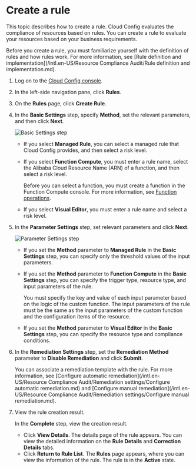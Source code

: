 # Create a rule

This topic describes how to create a rule. Cloud Config evaluates the compliance of resources based on rules. You can create a rule to evaluate your resources based on your business requirements.

Before you create a rule, you must familiarize yourself with the definition of rules and how rules work. For more information, see [Rule definition and implementation](/intl.en-US/Resource Compliance Audit/Rule definition and implementation.md).

1.  Log on to the [Cloud Config console](https://config.console.aliyun.com).

2.  In the left-side navigation pane, click **Rules**.

3.  On the **Rules** page, click **Create Rule**.

4.  In the **Basic Settings** step, specify **Method**, set the relevant parameters, and then click **Next**.

    ![Basic Settings step](https://static-aliyun-doc.oss-accelerate.aliyuncs.com/assets/img/en-US/9741333061/p86601.png)

    -   If you select **Managed Rule**, you can select a managed rule that Cloud Config provides, and then select a risk level.
    -   If you select **Function Compute**, you must enter a rule name, select the Alibaba Cloud Resource Name \(ARN\) of a function, and then select a risk level.

        Before you can select a function, you must create a function in the Function Compute console. For more information, see [Function operations](https://www.alibabacloud.com/help/doc-detail/52077.htm).

    -   If you select **Visual Editor**, you must enter a rule name and select a risk level.
5.  In the **Parameter Settings** step, set relevant parameters and click **Next**.

    ![Parameter Settings step](https://static-aliyun-doc.oss-accelerate.aliyuncs.com/assets/img/en-US/9741333061/p86602.png)

    -   If you set the **Method** parameter to **Managed Rule** in the **Basic Settings** step, you can specify only the threshold values of the input parameters.
    -   If you set the **Method** parameter to **Function Compute** in the **Basic Settings** step, you can specify the trigger type, resource type, and input parameters of the rule.

        You must specify the key and value of each input parameter based on the logic of the custom function. The input parameters of the rule must be the same as the input parameters of the custom function and the configuration items of the resource.

    -   If you set the **Method** parameter to **Visual Editor** in the **Basic Settings** step, you can specify the resource type and compliance conditions.
6.  In the **Remediation Settings** step, set the **Remediation Method** parameter to **Disable Remediation** and click **Submit**.

    You can associate a remediation template with the rule. For more information, see [Configure automatic remediation](/intl.en-US/Resource Compliance Audit/Remediation settings/Configure automatic remediation.md) and [Configure manual remediation](/intl.en-US/Resource Compliance Audit/Remediation settings/Configure manual remediation.md).

7.  View the rule creation result.

    In the **Complete** step, view the creation result.

    -   Click **View Details**. The details page of the rule appears. You can view the detailed information on the **Rule Details** and **Correction Details** tabs.
    -   Click **Return to Rule List**. The **Rules** page appears, where you can view the information of the rule. The rule is in the **Active** state.

